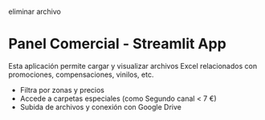 eliminar archivo
# Panel Comercial - Streamlit App

Esta aplicación permite cargar y visualizar archivos Excel relacionados con promociones, compensaciones, vinilos, etc.
- Filtra por zonas y precios
- Accede a carpetas especiales (como Segundo canal < 7 €)
- Subida de archivos y conexión con Google Drive
